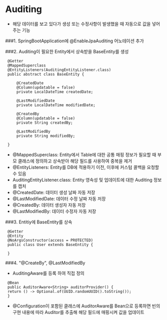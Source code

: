 Auditing
=========
- 해당 데이터를 보고 있다가 생성 또는 수정사항이 발생했을 때 자동으로 값을 넣어주는 기능

###1. SpringBootApplication에 @EnableJpaAuditing 어노테이션 추가

###2. Auditing이 필요한 Entity에서 상속받을 BaseEntity를 생성
   ````
    @Getter
    @MappedSuperclass
    @EntityListeners(AuditingEntityListener.class)
    public abstract class BaseEntity {
    
        @CreatedDate
        @Column(updatable = false)
        private LocalDateTime createdDate;
    
        @LastModifiedDate
        private LocalDateTime modifiedDate;
    
        @CreatedBy
        @Column(updatable = false)
        private String createdBy;
    
        @LastModifiedBy
        private String modifiedBy;
    
    }
   ````
   - @MappedSuperclass: Entity에서 Table에 대한 공통 매핑 정보가 필요할 때 부모 클래스에 정의하고 상속받아 해당 필드를 사용하여 중복을 제거
   - @EntityListeners: Entity를 DB에 적용하기 이전, 이후에 커스텀 콜백을 요청할 수 있음
   - AuditingEntityListener.class: Entity 영속성 및 업데이트에 대한 Auditing 정보를 캡처
   - @CreatedDate: 데이터 생성 날짜 자동 저장
   - @LastModifiedDate: 데이터 수정 날짜 자동 저장
   - @CreatedBy: 데이터 생성자 자동 저장
   - @LastModifiedBy: 데이터 수정자 자동 저장

###3. Entitiy에 BaseEntity를 상속
   ````
    @Getter
    @Entity
    @NoArgsConstructor(access = PROTECTED)
    public class User extends BaseEntity {
    
    }
   ````

###4. "@CreateBy", @LastModifiedBy
   - AuditingAware<T>를 등록 하여 직접 정의
   ````
    @Bean
    public AuditorAware<String> auditorProvider() {
    return () -> Optional.of(UUID.randomUUID().toString());
    }
   ````
   - @Configuration이 포함된 클래스에 AuditorAware를 Bean으로 등록하면 빈의 구현 내용에 따라 Auditor를 추출해 해당 필드에 매핑시켜 값을 업데이트
   